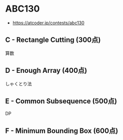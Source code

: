 # ABC130
* https://atcoder.jp/contests/abc130


## C - Rectangle Cutting (300点)
算数


## D - Enough Array (400点)
しゃくとり法


## E - Common Subsequence (500点)
DP


## F - Minimum Bounding Box (600点)
